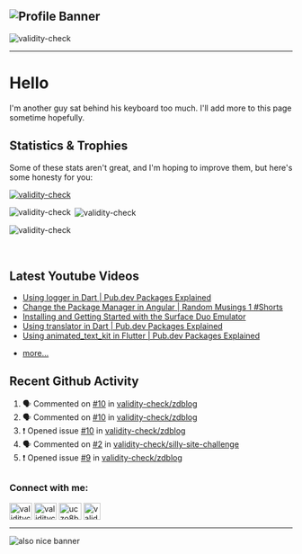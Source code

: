 ## ![Profile Banner](https://user-images.githubusercontent.com/63739210/139320192-452fbb26-667e-4815-9d2e-b554041cd813.jpeg)
<p align="left"> <img src="https://komarev.com/ghpvc/?username=validity-check&label=Profile%20views&color=0e75b6&style=flat" alt="validity-check" /> </p>

---

# Hello

I'm another guy sat behind his keyboard too much. I'll add more to this page sometime hopefully.

## Statistics & Trophies

Some of these stats aren't great, and I'm hoping to improve them, but here's some honesty for you:

<p align="left"> <a href="https://github.com/ryo-ma/github-profile-trophy"><img src="https://github-profile-trophy.vercel.app/?username=validity-check&row=2&column=3&theme=discord" alt="validity-check" /></a> </p>

<p><img align="left" src="https://github-readme-stats.vercel.app/api/top-langs/?username=validity-check&theme=dark&langs_count=20" alt="validity-check" /></p>

<p>&nbsp;<img align="center" src="https://github-readme-stats.vercel.app/api?username=validity-check&count_private=true&show_icons=true&theme=dark&locale=en" alt="validity-check" /></p>

<p><img align="center" src="http://github-readme-streak-stats.herokuapp.com?user=validity-check&theme=dark&date_format=M%20j%5B%2C%20Y%5D" alt="validity-check" /></p>

<br />

## Latest Youtube Videos

<!-- YOUTUBE:START -->
- [Using logger in Dart | Pub.dev Packages Explained](https://www.youtube.com/watch?v=chhUJPfcSbg)
- [Change the Package Manager in Angular | Random Musings 1 #Shorts](https://www.youtube.com/watch?v=URnm_W-QFuE)
- [Installing and Getting Started with the Surface Duo Emulator](https://www.youtube.com/watch?v=GsB0lkOkwLQ)
- [Using translator in Dart | Pub.dev Packages Explained](https://www.youtube.com/watch?v=FoVB7vPOrDg)
- [Using animated_text_kit in Flutter | Pub.dev Packages Explained](https://www.youtube.com/watch?v=dLI_CX4Un4s)
<!-- YOUTUBE:END -->
- [more...](https://www.youtube.com/channel/UCzo8BxPlwBZlqnM5qIj2bZg?sub_confirmation=1)

## Recent Github Activity

<!--START_SECTION:activity-->
1. 🗣 Commented on [#10](https://github.com/validity-check/zdblog/issues/10) in [validity-check/zdblog](https://github.com/validity-check/zdblog)
2. 🗣 Commented on [#10](https://github.com/validity-check/zdblog/issues/10) in [validity-check/zdblog](https://github.com/validity-check/zdblog)
3. ❗️ Opened issue [#10](https://github.com/validity-check/zdblog/issues/10) in [validity-check/zdblog](https://github.com/validity-check/zdblog)
4. 🗣 Commented on [#2](https://github.com/validity-check/silly-site-challenge/issues/2) in [validity-check/silly-site-challenge](https://github.com/validity-check/silly-site-challenge)
5. ❗️ Opened issue [#9](https://github.com/validity-check/zdblog/issues/9) in [validity-check/zdblog](https://github.com/validity-check/zdblog)
<!--END_SECTION:activity-->

## <!--END_SECTION:activity-->

<h3 align="left">Connect with me:</h3>
<p align="left">
<a href="https://dev.to/validitycheck" target="blank"><img align="center" src="https://raw.githubusercontent.com/rahuldkjain/github-profile-readme-generator/master/src/images/icons/Social/devto.svg" alt="validitycheck" height="30" width="40" /></a>
<a href="https://twitter.com/validitycheck" target="blank"><img align="center" src="https://raw.githubusercontent.com/rahuldkjain/github-profile-readme-generator/master/src/images/icons/Social/twitter.svg" alt="validitycheck" height="30" width="40" /></a>
<a href="https://www.youtube.com/channel/UCzo8BxPlwBZlqnM5qIj2bZg/" target="blank"><img align="center" src="https://raw.githubusercontent.com/rahuldkjain/github-profile-readme-generator/master/src/images/icons/Social/youtube.svg" alt="uczo8bxplwbzlqnm5qij2bzg" height="30" width="40" /></a>
<a href="https://twitch.tv/validitycheck" target="blank"><img align="center" src="https://user-images.githubusercontent.com/63739210/143502370-07feaa8e-b977-4ae6-8c4b-99791a96c57a.png" alt="validitycheck" height="30" /></a>
</p>

---

![also nice banner](https://user-images.githubusercontent.com/63739210/140661604-16b978f1-6d00-4a96-b02f-936cbb143a95.jpeg)
